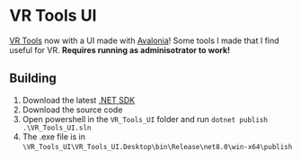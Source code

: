 # VR Tools UI
[VR Tools](https://github.com/Majora8120/VR_Tools) now with a UI made with [Avalonia](https://avaloniaui.net/)!
Some tools I made that I find useful for VR. **Requires running as adminisotrator to work!**
## Building
1. Download the latest [.NET SDK](https://dotnet.microsoft.com/en-us/download)
2. Download the source code
3. Open powershell in the `VR_Tools_UI` folder and run `dotnet publish .\VR_Tools_UI.sln`
4. The .exe file is in `\VR_Tools_UI\VR_Tools_UI.Desktop\bin\Release\net8.0\win-x64\publish`
